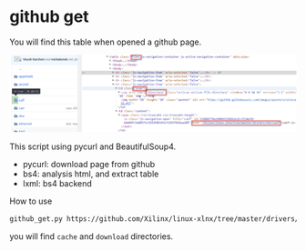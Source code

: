 # github get

You will find this table when opened a github page.

![How it works](how_it_works.png)

This script using pycurl and BeautifulSoup4.

- pycurl: download page from github
- bs4: analysis html, and extract table
- lxml: bs4 backend

How to use

```sh
github_get.py https://github.com/Xilinx/linux-xlnx/tree/master/drivers/net/can
```

you will find `cache` and `download` directories.


